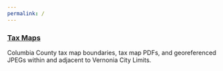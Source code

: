 ```yaml
---
permalink: /
---
```


### [Tax Maps](tax-maps)

Columbia County tax map boundaries, tax map PDFs, and georeferenced JPEGs within and adjacent to Vernonia City Limits.
